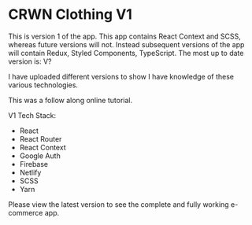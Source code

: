 # CRWN Clothing V1

<p>This is version 1 of the app. This app contains React Context and SCSS, whereas future versions will not. Instead subsequent versions of the app will contain Redux, Styled Components, TypeScript. The most up to date version is: V? </p>

<p>I have uploaded different versions to show I have knowledge of these various technologies.</p>

<p>This was a follow along online tutorial.</p>

V1 Tech Stack: 

- React
- React Router
- React Context
- Google Auth
- Firebase
- Netlify
- SCSS
- Yarn

Please view the latest version to see the complete and fully working e-commerce app.
